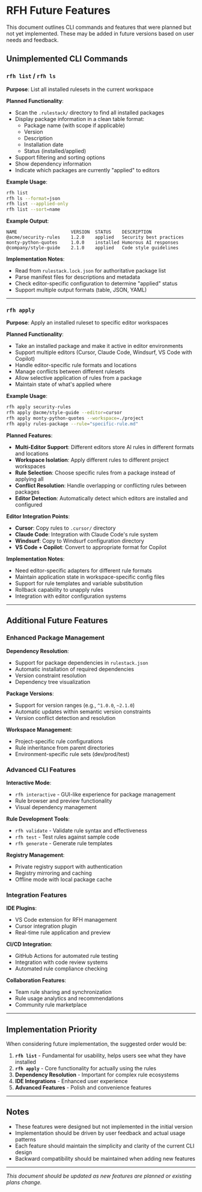 # RFH Future Features

This document outlines CLI commands and features that were planned but not yet implemented. These may be added in future versions based on user needs and feedback.

## Unimplemented CLI Commands

### `rfh list` / `rfh ls`

**Purpose**: List all installed rulesets in the current workspace

**Planned Functionality**:
- Scan the `.rulestack/` directory to find all installed packages
- Display package information in a clean table format:
  - Package name (with scope if applicable)
  - Version
  - Description
  - Installation date
  - Status (installed/applied)
- Support filtering and sorting options
- Show dependency information
- Indicate which packages are currently "applied" to editors

**Example Usage**:
```bash
rfh list
rfh ls --format=json
rfh list --applied-only
rfh list --sort=name
```

**Example Output**:
```
NAME                    VERSION  STATUS    DESCRIPTION
@acme/security-rules    1.2.0    applied   Security best practices
monty-python-quotes     1.0.0    installed Humorous AI responses
@company/style-guide    2.1.0    applied   Code style guidelines
```

**Implementation Notes**:
- Read from `rulestack.lock.json` for authoritative package list
- Parse manifest files for descriptions and metadata
- Check editor-specific configuration to determine "applied" status
- Support multiple output formats (table, JSON, YAML)

---

### `rfh apply`

**Purpose**: Apply an installed ruleset to specific editor workspaces

**Planned Functionality**:
- Take an installed package and make it active in editor environments
- Support multiple editors (Cursor, Claude Code, Windsurf, VS Code with Copilot)
- Handle editor-specific rule formats and locations
- Manage conflicts between different rulesets
- Allow selective application of rules from a package
- Maintain state of what's applied where

**Example Usage**:
```bash
rfh apply security-rules
rfh apply @acme/style-guide --editor=cursor
rfh apply monty-python-quotes --workspace=./project
rfh apply rules-package --rule="specific-rule.md"
```

**Planned Features**:
- **Multi-Editor Support**: Different editors store AI rules in different formats and locations
- **Workspace Isolation**: Apply different rules to different project workspaces
- **Rule Selection**: Choose specific rules from a package instead of applying all
- **Conflict Resolution**: Handle overlapping or conflicting rules between packages
- **Editor Detection**: Automatically detect which editors are installed and configured

**Editor Integration Points**:
- **Cursor**: Copy rules to `.cursor/` directory
- **Claude Code**: Integration with Claude Code's rule system
- **Windsurf**: Copy to Windsurf configuration directory
- **VS Code + Copilot**: Convert to appropriate format for Copilot

**Implementation Notes**:
- Need editor-specific adapters for different rule formats
- Maintain application state in workspace-specific config files
- Support for rule templates and variable substitution
- Rollback capability to unapply rules
- Integration with editor configuration systems

---

## Additional Future Features

### Enhanced Package Management

**Dependency Resolution**:
- Support for package dependencies in `rulestack.json`
- Automatic installation of required dependencies
- Version constraint resolution
- Dependency tree visualization

**Package Versions**:
- Support for version ranges (e.g., `^1.0.0`, `~2.1.0`)
- Automatic updates within semantic version constraints
- Version conflict detection and resolution

**Workspace Management**:
- Project-specific rule configurations
- Rule inheritance from parent directories
- Environment-specific rule sets (dev/prod/test)

### Advanced CLI Features

**Interactive Mode**:
- `rfh interactive` - GUI-like experience for package management
- Rule browser and preview functionality
- Visual dependency management

**Rule Development Tools**:
- `rfh validate` - Validate rule syntax and effectiveness
- `rfh test` - Test rules against sample code
- `rfh generate` - Generate rule templates

**Registry Management**:
- Private registry support with authentication
- Registry mirroring and caching
- Offline mode with local package cache

### Integration Features

**IDE Plugins**:
- VS Code extension for RFH management
- Cursor integration plugin
- Real-time rule application and preview

**CI/CD Integration**:
- GitHub Actions for automated rule testing
- Integration with code review systems
- Automated rule compliance checking

**Collaboration Features**:
- Team rule sharing and synchronization
- Rule usage analytics and recommendations
- Community rule marketplace

---

## Implementation Priority

When considering future implementation, the suggested order would be:

1. **`rfh list`** - Fundamental for usability, helps users see what they have installed
2. **`rfh apply`** - Core functionality for actually using the rules
3. **Dependency Resolution** - Important for complex rule ecosystems
4. **IDE Integrations** - Enhanced user experience
5. **Advanced Features** - Polish and convenience features

---

## Notes

- These features were designed but not implemented in the initial version
- Implementation should be driven by user feedback and actual usage patterns
- Each feature should maintain the simplicity and clarity of the current CLI design
- Backward compatibility should be maintained when adding new features

---

*This document should be updated as new features are planned or existing plans change.*